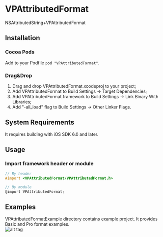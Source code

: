 # VPAttributedFormat
NSAttributedString+VPAttributedFormat

## Installation
### Cocoa Pods
Add to your Podfile ```pod "VPAttributedFormat"```.
### Drag&Drop
1. Drag and drop VPAttributedFormat.xcodeproj to your project;
2. Add VPAttributedFormat to Build Settings -> Target Dependencies;
3. Add VPAttributedFormat.framework to Build Settings -> Link Binary With Libraries;
4. Add "-all_load" flag to Build Settings -> Other Linker Flags.

## System Requirements
It requires building with iOS SDK 6.0 and later.

## Usage
### Import framework header or module
```objective-c
// By header
#import <VPAttributedFormat/VPAttributedFormat.h>
```
```objective-c
// By module
@import VPAttributedFormat;
```
## Examples
VPAttributedFormatExample directory contains example project. It provides Basic and Pro format examples.  
![alt tag](https://raw.github.com/visput/vpattributedformat/develop/VPAttributedFormatExample/Screenshots/Example.png)
